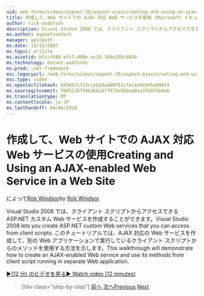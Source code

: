 ```yaml
---
uid: web-forms/videos/aspnet-35/aspnet-ajax/creating-and-using-an-ajax-enabled-web-service-in-a-web-site
title: 作成して、Web サイトでの AJAX 対応 Web サービスの使用 |Microsoft ドキュメント
author: rick-anderson
description: Visual Studio 2008 では、クライアント スクリプトからアクセスできる ASP.NET カスタム Web サービスを作成することができます。 このチュートリアルでは、AJ を作成する方法について説明しています.
ms.author: aspnetcontent
manager: wpickett
ms.date: 11/15/2007
ms.topic: article
ms.assetid: bfccf680-efc7-400e-ac16-104e288cd430
ms.technology: dotnet-webforms
ms.prod: .net-framework
msc.legacyurl: /web-forms/videos/aspnet-35/aspnet-ajax/creating-and-using-an-ajax-enabled-web-service-in-a-web-site
msc.type: video
ms.openlocfilehash: 643e67c713cceb3daad0f51cfecaa91945e89874
ms.sourcegitcommit: f8852267f463b62d7f975e56bea9aa3f68fbbdeb
ms.translationtype: MT
ms.contentlocale: ja-JP
ms.lasthandoff: 04/06/2018
---
```

<a name="creating-and-using-an-ajax-enabled-web-service-in-a-web-site"></a><span data-ttu-id="87102-104">作成して、Web サイトでの AJAX 対応 Web サービスの使用</span><span class="sxs-lookup"><span data-stu-id="87102-104">Creating and Using an AJAX-enabled Web Service in a Web Site</span></span>
====================
<span data-ttu-id="87102-105">によって[Rob Windsor](https://twitter.com/robwindsor)</span><span class="sxs-lookup"><span data-stu-id="87102-105">by [Rob Windsor](https://twitter.com/robwindsor)</span></span>

<span data-ttu-id="87102-106">Visual Studio 2008 では、クライアント スクリプトからアクセスできる ASP.NET カスタム Web サービスを作成することができます。</span><span class="sxs-lookup"><span data-stu-id="87102-106">Visual Studio 2008 lets you create ASP.NET custom Web services that you can access from client scripts.</span></span> <span data-ttu-id="87102-107">このチュートリアルでは、AJAX 対応の Web サービスを作成して、別の Web アプリケーションで実行しているクライアント スクリプトからのメソッドを使用する方法を示します。</span><span class="sxs-lookup"><span data-stu-id="87102-107">This walkthrough will demonstrate how to create an AJAX-enabled Web service and use its methods from client script running in separate Web application.</span></span>

[<span data-ttu-id="87102-108">&#9654;(12 分) のビデオを見る</span><span class="sxs-lookup"><span data-stu-id="87102-108">&#9654; Watch video (12 minutes)</span></span>](https://channel9.msdn.com/Blogs/ASP-NET-Site-Videos/creating-and-using-an-ajax-enabled-web-service-in-a-web-site)

> [!div class="step-by-step"]
> <span data-ttu-id="87102-109">[前へ](adding-ajax-functionality-to-an-existing-aspnet-page.md)
> [次へ](aspnet-ajax-a-demonstration-of-aspnet-ajax.md)</span><span class="sxs-lookup"><span data-stu-id="87102-109">[Previous](adding-ajax-functionality-to-an-existing-aspnet-page.md)
[Next](aspnet-ajax-a-demonstration-of-aspnet-ajax.md)</span></span>
